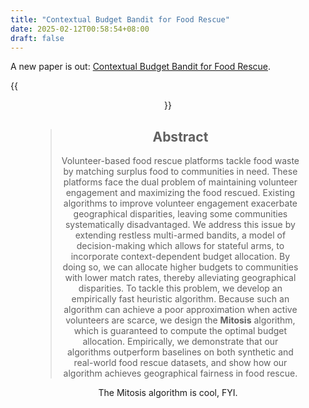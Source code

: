 ```yaml
---
title: "Contextual Budget Bandit for Food Rescue"
date: 2025-02-12T00:58:54+08:00
draft: false
---
```


A new paper is out: [Contextual Budget Bandit for Food Rescue](/files/ContextualBudgetBandit4FoodRescue_Arxiv.pdf).

{{<figure align="center" src="/complaints/AI4SG.pdf" caption="The picture shows volunteers and donation regions in real food rescue database. Region color indicates the richness of volun teer resource. Connected lines indicates how volunteers and real-time donation tasks are matched by food-rescue platforms." width="100%">}}

> ## **Abstract**
>
> Volunteer-based food rescue platforms tackle food waste by matching surplus food to communities in need. These platforms face the dual problem of maintaining volunteer engagement and maximizing the food rescued. Existing algorithms to improve volunteer engagement exacerbate geographical disparities, leaving some communities systematically disadvantaged. We address this issue by extending restless multi-armed bandits, a model of decision-making which allows for stateful arms, to incorporate context-dependent budget allocation. By doing so, we can allocate higher budgets to communities with lower match rates, thereby alleviating geographical disparities. To tackle this problem, we develop an empirically fast heuristic algorithm. Because such an algorithm can achieve a poor approximation when active volunteers are scarce, we design the **Mitosis** algorithm, which is guaranteed to compute the optimal budget allocation. Empirically, we demonstrate that our algorithms outperform baselines on both synthetic and real-world food rescue datasets, and show how our algorithm achieves geographical fairness in food rescue.

The Mitosis algorithm is cool, FYI.
